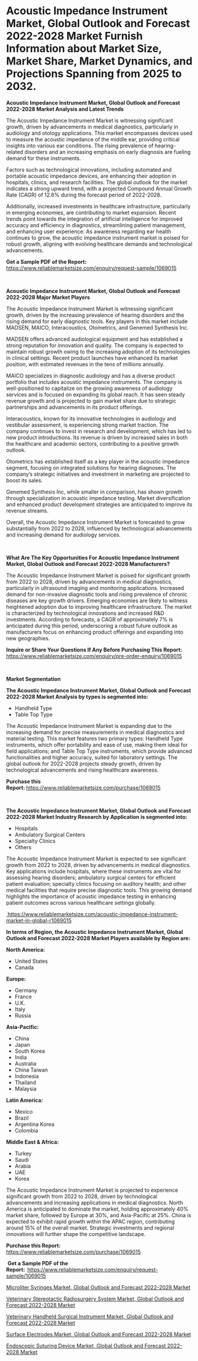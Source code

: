 <p><h1>Acoustic Impedance Instrument Market, Global Outlook and Forecast 2022-2028 Market Furnish Information about Market Size, Market Share, Market Dynamics, and Projections Spanning from 2025 to 2032.</h1></p><p><strong>Acoustic Impedance Instrument Market, Global Outlook and Forecast 2022-2028 Market Analysis and Latest Trends</strong></p>
<p><p>The Acoustic Impedance Instrument Market is witnessing significant growth, driven by advancements in medical diagnostics, particularly in audiology and otology applications. This market encompasses devices used to measure the acoustic impedance of the middle ear, providing critical insights into various ear conditions. The rising prevalence of hearing-related disorders and an increasing emphasis on early diagnosis are fueling demand for these instruments.</p><p>Factors such as technological innovations, including automated and portable acoustic impedance devices, are enhancing their adoption in hospitals, clinics, and research facilities. The global outlook for the market indicates a strong upward trend, with a projected Compound Annual Growth Rate (CAGR) of 12.6% during the forecast period of 2022-2028. </p><p>Additionally, increased investments in healthcare infrastructure, particularly in emerging economies, are contributing to market expansion. Recent trends point towards the integration of artificial intelligence for improved accuracy and efficiency in diagnostics, streamlining patient management, and enhancing user experience. As awareness regarding ear health continues to grow, the acoustic impedance instrument market is poised for robust growth, aligning with evolving healthcare demands and technological advancements.</p></p>
<p><strong>Get a Sample PDF of the Report:&nbsp;</strong> <a href="https://www.reliablemarketsize.com/enquiry/request-sample/1069015?utm_campaign=1943&utm_medium=2&utm_source=Github&utm_content=ia&utm_term=21032025&utm_id=acoustic-impedance-instrument-market-global-outlook-and-forecast-2022-2028">https://www.reliablemarketsize.com/enquiry/request-sample/1069015</a></p>
<p>&nbsp;</p>
<p><strong>Acoustic Impedance Instrument Market, Global Outlook and Forecast 2022-2028 Major Market Players</strong></p>
<p><p>The Acoustic Impedance Instrument Market is witnessing significant growth, driven by the increasing prevalence of hearing disorders and the rising demand for early diagnostic tools. Key players in this market include MADSEN, MAICO, Interacoustics, Otometrics, and Genemed Synthesis Inc.</p><p>MADSEN offers advanced audiological equipment and has established a strong reputation for innovation and quality. The company is expected to maintain robust growth owing to the increasing adoption of its technologies in clinical settings. Recent product launches have enhanced its market position, with estimated revenues in the tens of millions annually.</p><p>MAICO specializes in diagnostic audiology and has a diverse product portfolio that includes acoustic impedance instruments. The company is well-positioned to capitalize on the growing awareness of audiology services and is focused on expanding its global reach. It has seen steady revenue growth and is projected to gain market share due to strategic partnerships and advancements in its product offerings.</p><p>Interacoustics, known for its innovative technologies in audiology and vestibular assessment, is experiencing strong market traction. The company continues to invest in research and development, which has led to new product introductions. Its revenue is driven by increased sales in both the healthcare and academic sectors, contributing to a positive growth outlook.</p><p>Otometrics has established itself as a key player in the acoustic impedance segment, focusing on integrated solutions for hearing diagnoses. The company’s strategic initiatives and investment in marketing are projected to boost its sales.</p><p>Genemed Synthesis Inc, while smaller in comparison, has shown growth through specialization in acoustic impedance testing. Market diversification and enhanced product development strategies are anticipated to improve its revenue streams.</p><p>Overall, the Acoustic Impedance Instrument Market is forecasted to grow substantially from 2022 to 2028, influenced by technological advancements and increasing demand for audiology services.</p></p>
<p>&nbsp;</p>
<p><strong>What Are The Key Opportunities For Acoustic Impedance Instrument Market, Global Outlook and Forecast 2022-2028 Manufacturers?</strong></p>
<p><p>The Acoustic Impedance Instrument Market is poised for significant growth from 2022 to 2028, driven by advancements in medical diagnostics, particularly in ultrasound imaging and monitoring applications. Increased demand for non-invasive diagnostic tools and rising prevalence of chronic diseases are key growth drivers. Emerging economies are likely to witness heightened adoption due to improving healthcare infrastructure. The market is characterized by technological innovations and increased R&D investments. According to forecasts, a CAGR of approximately 7% is anticipated during this period, underscoring a robust future outlook as manufacturers focus on enhancing product offerings and expanding into new geographies.</p></p>
<p><strong>Inquire or Share Your Questions If Any Before Purchasing This Report:</strong> <a href="https://www.reliablemarketsize.com/enquiry/pre-order-enquiry/1069015?utm_campaign=1943&utm_medium=2&utm_source=Github&utm_content=ia&utm_term=21032025&utm_id=acoustic-impedance-instrument-market-global-outlook-and-forecast-2022-2028">https://www.reliablemarketsize.com/enquiry/pre-order-enquiry/1069015</a></p>
<p>&nbsp;</p>
<p><strong>Market Segmentation</strong></p>
<p><strong>The Acoustic Impedance Instrument Market, Global Outlook and Forecast 2022-2028 Market Analysis by types is segmented into:</strong></p>
<p><ul><li>Handheld Type</li><li>Table Top Type</li></ul></p>
<p><p>The Acoustic Impedance Instrument Market is expanding due to the increasing demand for precise measurements in medical diagnostics and material testing. This market features two primary types: Handheld Type instruments, which offer portability and ease of use, making them ideal for field applications; and Table Top Type instruments, which provide advanced functionalities and higher accuracy, suited for laboratory settings. The global outlook for 2022-2028 projects steady growth, driven by technological advancements and rising healthcare awareness.</p></p>
<p><strong>Purchase this Report:&nbsp;</strong><a href="https://www.reliablemarketsize.com/purchase/1069015?utm_campaign=1943&utm_medium=2&utm_source=Github&utm_content=ia&utm_term=21032025&utm_id=acoustic-impedance-instrument-market-global-outlook-and-forecast-2022-2028">https://www.reliablemarketsize.com/purchase/1069015</a></p>
<p>&nbsp;</p>
<p><strong>The Acoustic Impedance Instrument Market, Global Outlook and Forecast 2022-2028 Market Industry Research by Application is segmented into:</strong></p>
<p><ul><li>Hospitals</li><li>Ambulatory Surgical Centers</li><li>Specialty Clinics</li><li>Others</li></ul></p>
<p><p>The Acoustic Impedance Instrument Market is expected to see significant growth from 2022 to 2028, driven by advancements in medical diagnostics. Key applications include hospitals, where these instruments are vital for assessing hearing disorders; ambulatory surgical centers for efficient patient evaluation; specialty clinics focusing on auditory health; and other medical facilities that require precise diagnostic tools. This growing demand highlights the importance of acoustic impedance testing in enhancing patient outcomes across various healthcare settings globally.</p></p>
<p><a href="https://www.reliablemarketsize.com/acoustic-impedance-instrument-market-in-global-r1069015?utm_campaign=1943&utm_medium=2&utm_source=Github&utm_content=ia&utm_term=21032025&utm_id=acoustic-impedance-instrument-market-global-outlook-and-forecast-2022-2028">&nbsp;https://www.reliablemarketsize.com/acoustic-impedance-instrument-market-in-global-r1069015</a></p>
<p><strong>In terms of Region, the Acoustic Impedance Instrument Market, Global Outlook and Forecast 2022-2028 Market Players available by Region are:</strong></p>
<p>
    <p> <strong> North America: </strong>
        <ul>
            <li>United States</li>
            <li>Canada</li>
        </ul>
        </p> 
    <p> <strong> Europe: </strong>
        <ul>
            <li>Germany</li>
            <li>France</li>
            <li>U.K.</li>
            <li>Italy</li>
            <li>Russia</li>
        </ul>
        </p> 
    <p> <strong> Asia-Pacific: </strong>
        <ul>
            <li>China</li>
            <li>Japan</li>
            <li>South Korea</li>
            <li>India</li>
            <li>Australia</li>
            <li>China Taiwan</li>
            <li>Indonesia</li>
            <li>Thailand</li>
            <li>Malaysia</li>
        </ul>
        </p> 
    <p> <strong> Latin America: </strong>
        <ul>
            <li>Mexico</li>
            <li>Brazil</li>
            <li>Argentina Korea</li>
            <li>Colombia</li>
        </ul>
        </p> 
    <p> <strong> Middle East & Africa: </strong>
        <ul>
            <li>Turkey</li>
            <li>Saudi</li>
            <li>Arabia</li>
            <li>UAE</li>
            <li>Korea</li>
        </ul>
    </p>
    </p>
<p><p>The Acoustic Impedance Instrument Market is projected to experience significant growth from 2022 to 2028, driven by technological advancements and increasing applications in medical diagnostics. North America is anticipated to dominate the market, holding approximately 40% market share, followed by Europe at 30%, and Asia-Pacific at 25%. China is expected to exhibit rapid growth within the APAC region, contributing around 15% of the overall market. Strategic investments and regional innovations will further shape the competitive landscape.</p></p>
<p><strong>Purchase this Report: </strong><a href="https://www.reliablemarketsize.com/purchase/1069015?utm_campaign=1943&utm_medium=2&utm_source=Github&utm_content=ia&utm_term=21032025&utm_id=acoustic-impedance-instrument-market-global-outlook-and-forecast-2022-2028">https://www.reliablemarketsize.com/purchase/1069015</a></p>
<p>&nbsp;<strong>Get a Sample PDF of the Report:&nbsp;&nbsp;</strong><a href="https://www.reliablemarketsize.com/enquiry/request-sample/1069015?utm_campaign=1943&utm_medium=2&utm_source=Github&utm_content=ia&utm_term=21032025&utm_id=acoustic-impedance-instrument-market-global-outlook-and-forecast-2022-2028">https://www.reliablemarketsize.com/enquiry/request-sample/1069015</a></p>
<p><strong></strong></p>
<p><p><a href="https://github.com/sakourkishev/Market-Research-Report-List-1/blob/main/microliter-syringes-market-global-outlook-and-forecast-2022-2028-market.md?utm_campaign=1943&utm_medium=2&utm_source=Github&utm_content=ia&utm_term=21032025&utm_id=acoustic-impedance-instrument-market-global-outlook-and-forecast-2022-2028">Microliter Syringes Market, Global Outlook and Forecast 2022-2028 Market</a></p><p><a href="https://github.com/gierlravasty/Market-Research-Report-List-1/blob/main/veterinary-stereotactic-radiosurgery-system-market-global-outlook-and-forecast-2022-2028-market.md?utm_campaign=1943&utm_medium=2&utm_source=Github&utm_content=ia&utm_term=21032025&utm_id=acoustic-impedance-instrument-market-global-outlook-and-forecast-2022-2028">Veterinary Stereotactic Radiosurgery System Market, Global Outlook and Forecast 2022-2028 Market</a></p><p><a href="https://github.com/shongranch73/Market-Research-Report-List-1/blob/main/veterinary-handheld-surgical-instrument-market-global-outlook-and-forecast-2022-2028-market.md?utm_campaign=1943&utm_medium=2&utm_source=Github&utm_content=ia&utm_term=21032025&utm_id=acoustic-impedance-instrument-market-global-outlook-and-forecast-2022-2028">Veterinary Handheld Surgical Instrument Market, Global Outlook and Forecast 2022-2028 Market</a></p><p><a href="https://github.com/bordzjisela/Market-Research-Report-List-1/blob/main/surface-electrodes-market-global-outlook-and-forecast-2022-2028-market.md?utm_campaign=1943&utm_medium=2&utm_source=Github&utm_content=ia&utm_term=21032025&utm_id=acoustic-impedance-instrument-market-global-outlook-and-forecast-2022-2028">Surface Electrodes Market, Global Outlook and Forecast 2022-2028 Market</a></p><p><a href="https://github.com/amourdeeks8j/Market-Research-Report-List-1/blob/main/endoscopic-suturing-device-market-global-outlook-and-forecast-2022-2028-market.md?utm_campaign=1943&utm_medium=2&utm_source=Github&utm_content=ia&utm_term=21032025&utm_id=acoustic-impedance-instrument-market-global-outlook-and-forecast-2022-2028">Endoscopic Suturing Device Market, Global Outlook and Forecast 2022-2028 Market</a></p></p>